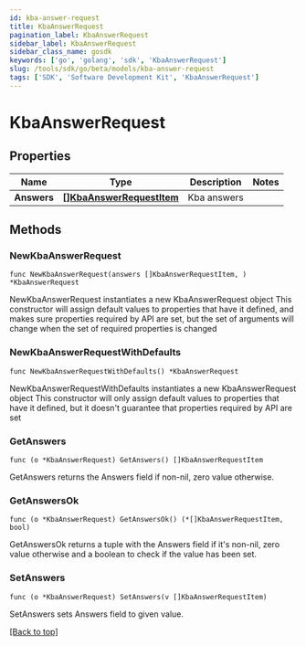 ```yaml
---
id: kba-answer-request
title: KbaAnswerRequest
pagination_label: KbaAnswerRequest
sidebar_label: KbaAnswerRequest
sidebar_class_name: gosdk
keywords: ['go', 'golang', 'sdk', 'KbaAnswerRequest'] 
slug: /tools/sdk/go/beta/models/kba-answer-request
tags: ['SDK', 'Software Development Kit', 'KbaAnswerRequest']
---
```


# KbaAnswerRequest

## Properties

Name | Type | Description | Notes
------------ | ------------- | ------------- | -------------
**Answers** |  [**[]KbaAnswerRequestItem**](kba-answer-request-item) | Kba answers | 

## Methods

### NewKbaAnswerRequest

`func NewKbaAnswerRequest(answers []KbaAnswerRequestItem, ) *KbaAnswerRequest`

NewKbaAnswerRequest instantiates a new KbaAnswerRequest object
This constructor will assign default values to properties that have it defined,
and makes sure properties required by API are set, but the set of arguments
will change when the set of required properties is changed

### NewKbaAnswerRequestWithDefaults

`func NewKbaAnswerRequestWithDefaults() *KbaAnswerRequest`

NewKbaAnswerRequestWithDefaults instantiates a new KbaAnswerRequest object
This constructor will only assign default values to properties that have it defined,
but it doesn't guarantee that properties required by API are set

### GetAnswers

`func (o *KbaAnswerRequest) GetAnswers() []KbaAnswerRequestItem`

GetAnswers returns the Answers field if non-nil, zero value otherwise.

### GetAnswersOk

`func (o *KbaAnswerRequest) GetAnswersOk() (*[]KbaAnswerRequestItem, bool)`

GetAnswersOk returns a tuple with the Answers field if it's non-nil, zero value otherwise
and a boolean to check if the value has been set.

### SetAnswers

`func (o *KbaAnswerRequest) SetAnswers(v []KbaAnswerRequestItem)`

SetAnswers sets Answers field to given value.



[[Back to top]](#) 


